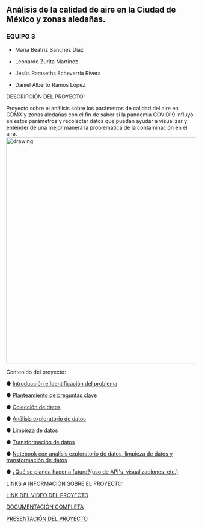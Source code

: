 ## Análisis de la calidad de aire en la Ciudad de México y zonas aledañas.

### EQUIPO 3 

-   Maria Beatriz Sanchez Díaz
    
-   Leonardo Zurita Martínez
    
-   Jesús Ramseths Echeverría Rivera
    
-   Daniel Alberto Ramos López

DESCRIPCIÓN DEL PROYECTO: 

Proyecto sobre el análisis sobre los parámetros de calidad del aire en CDMX y zonas aledañas con el fin de saber si la pandemia COVID19 influyó en estos parámetros y recolectar datos que puedan ayudar a visualizar y entender de una mejor manera la problemática de la contaminación en el aire.  <img src="https://ep00.epimg.net/internacional/imagenes/2016/03/03/mexico/1457040820_632100_1457041126_noticia_normal.jpg" alt="drawing" width="600"/>



Contenido del proyecto:

● [Introducción e Identificación del problema ](https://github.com/BettySanchez7/Analisis_Calidad_AireCDMX_Python/blob/main/docs/Introduccion.md) 

● [Planteamiento de preguntas clave](https://github.com/BettySanchez7/Analisis_Calidad_AireCDMX_Python/tree/main/docs/preguntasclave.md)

● [Colección de datos](https://github.com/BettySanchez7/Analisis_Calidad_AireCDMX_Python/tree/main/docs/Datos.md)

● [Análisis exploratorio de datos](https://github.com/BettySanchez7/Analisis_Calidad_AireCDMX_Python/blob/main/Procesamiento_Datos.ipynb)

● [Limpieza de datos](https://github.com/BettySanchez7/Analisis_Calidad_AireCDMX_Python/blob/main/Procesamiento_Datos.ipynb)

● [Transformación de datos](https://github.com/BettySanchez7/Analisis_Calidad_AireCDMX_Python/blob/main/Procesamiento_Datos.ipynb)

● [Notebook con analisis exploratorio de datos, limpieza de datos y transformación de datos](https://github.com/BettySanchez7/Analisis_Calidad_AireCDMX_Python/blob/main/Procesamiento_Datos.ipynb)

● [¿Qué se planea hacer a futuro?(uso de API's, visualizaciones, etc.)](https://github.com/BettySanchez7/Analisis_Calidad_AireCDMX_Python/tree/main/docs/planeacionfuturo.md)

LINKS A INFORMACIÓN SOBRE EL PROYECTO:

[LINK DEL VIDEO DEL PROYECTO]()

[DOCUMENTACIÓN COMPLETA]()

[PRESENTACIÓN DEL PROYECTO]()


